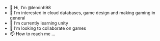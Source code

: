 - 👋 Hi, I’m @leminh98
- 👀 I’m interested in cloud databases, game design and making gaming in general
- 🌱 I’m currently learning unity
- 💞️ I’m looking to collaborate on games
- 📫 How to reach me ...

<!---
leminh98/leminh98 is a ✨ special ✨ repository because its `README.md` (this file) appears on your GitHub profile.
You can click the Preview link to take a look at your changes.
--->
